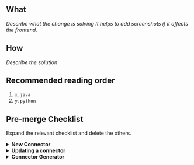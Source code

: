 ## What
*Describe what the change is solving*
*It helps to add screenshots if it affects the frontend.*

## How
*Describe the solution*

## Recommended reading order
1. `x.java`
2. `y.python`

## Pre-merge Checklist
Expand the relevant checklist and delete the others.

<details><summary> <strong> New Connector </strong></summary>
<p>

- [ ] PR naming conventions for [Link](https://docs.airbyte.io/contributing-to-airbyte/updating-documentation#issues-and-pull-requests)
  - Core: `🎉 <component>: description...`
  - New Connectors: `🎉 New Source: <name>` 
  - Connector update: `🎉 Source <name>: description...` 
  - Bugfix: `🐛 <Component>: description...` 
  - Docs: `📝 description...` 
  - Refactors: `description ...`
- [ ] Passed locally:
  - [ ] `./gradlew format`
  - [ ] `./gradlew :airbyte-integrations:connectors:<name>:build`
  - [ ] `./gradlew :airbyte-integrations:connectors:<name>:integrationTest`
- [ ] GH secrets added [Link](https://docs.airbyte.io/connector-development#using-credentials-in-ci)
  - [ ] Add new `"SOURCE_<NAME>_CREDS"` secret to "more-secrets" env
  - [ ] `tools/bin/ci_credentials.sh`
  - [ ] `.github/workflows/publish-command.yml`
  - [ ] `.github/workflows/test-command.yml`
- [ ] Passed on GH [link](https://docs.airbyte.io/connector-development#updating-an-existing-connector):
  - [ ] automatic build
  - [ ] `/test connector=connectors/<name>` (PR comment)
- [ ] Update index / bump version [link](https://docs.airbyte.io/connector-development#publishing-a-connector)
  - [ ] `airbyte-integrations/connectors/<name>/Dockerfile`
  - [ ] `airbyte-config/init/src/main/resources/seed/<source_or_destination>_definitions.yaml`
  - [ ] `airbyte-config/init/src/main/resources/config/STANDARD_<SOURCE_or_DESTINATION>_DEFINITION/<uuid>.json`
- [ ] Documentation/changelog updated [example](https://docs.airbyte.io/integrations/sources/stripe#changelog)
    - [ ] Connector's `README.md`
    - [ ] `docs/SUMMARY.md`
    - [ ] `docs/integrations/<source_or_destination>/<name>.md`
    - [ ] `docs/integrations/README.md`
    - [ ] `airbyte-integrations/builds.md`
- [ ] Code reviews completed
- [ ] Publish to DockerHub [link](https://docs.airbyte.io/connector-development#updating-an-existing-connector):
  - `/publish connector=connectors/<name>` (PR comment)
- [ ] Passed on GH [link](https://docs.airbyte.io/connector-development#updating-an-existing-connector):
  - [ ] automatic build
  - [ ] `/test connector=connectors/<name>` (PR comment)
#### Community member or Airbyter
   
- [ ] Grant edit access to maintainers ([instructions](https://docs.github.com/en/github/collaborating-with-pull-requests/working-with-forks/allowing-changes-to-a-pull-request-branch-created-from-a-fork#enabling-repository-maintainer-permissions-on-existing-pull-requests))
- [ ] Secrets in the connector's spec are annotated with `airbyte_secret` 
- [ ] Unit & integration tests added and passing. Community members, please provide proof of success locally e.g: screenshot or copy-paste unit, integration, and acceptance test output. To run acceptance tests for a Python connector, follow instructions in the README. For java connectors run `./gradlew :airbyte-integrations:connectors:<name>:integrationTest`.
- [ ] Code reviews completed
- [ ] Documentation updated 
    - [ ] Connector's `README.md`
    - [ ] `docs/SUMMARY.md`
    - [ ] `docs/integrations/<source or destination>/<name>.md` including changelog. See changelog [example](https://docs.airbyte.io/integrations/sources/stripe#changelog)
    - [ ] `docs/integrations/README.md`
    - [ ] `airbyte-integrations/builds.md`
- [ ] PR name follows [PR naming conventions](https://docs.airbyte.io/contributing-to-airbyte/updating-documentation#issues-and-pull-requests)
- [ ] Connector added to connector index like described [here](https://docs.airbyte.io/connector-development#publishing-a-connector)
   
#### Airbyter

If this is a community PR, the Airbyte engineer reviewing this PR is responsible for the below items. 
   
- [ ] Create a non-forked branch based on this PR and test the below items on it
- [ ] Build is successful
- [ ] Credentials added to Github CI. [Instructions](https://docs.airbyte.io/connector-development#using-credentials-in-ci). 
- [ ] [`/test connector=connectors/<name>` command](https://docs.airbyte.io/connector-development#updating-an-existing-connector) is passing. 
- [ ] New Connector version released on Dockerhub by running the `/publish` command described [here](https://docs.airbyte.io/connector-development#updating-an-existing-connector)
   
</p>
</details>


<details><summary> <strong> Updating a connector </strong></summary>
<p>
   
#### Community member or Airbyter
   
- [ ] Grant edit access to maintainers ([instructions](https://docs.github.com/en/github/collaborating-with-pull-requests/working-with-forks/allowing-changes-to-a-pull-request-branch-created-from-a-fork#enabling-repository-maintainer-permissions-on-existing-pull-requests))
- [ ] Secrets in the connector's spec are annotated with `airbyte_secret` 
- [ ] Unit & integration tests added and passing. Community members, please provide proof of success locally e.g: screenshot or copy-paste unit, integration, and acceptance test output. To run acceptance tests for a Python connector, follow instructions in the README. For java connectors run `./gradlew :airbyte-integrations:connectors:<name>:integrationTest`.
- [ ] Code reviews completed
- [ ] Documentation updated 
    - [ ] Connector's `README.md`
    - [ ] Changelog updated in `docs/integrations/<source or destination>/<name>.md` including changelog. See changelog [example](https://docs.airbyte.io/integrations/sources/stripe#changelog)
- [ ] PR name follows [PR naming conventions](https://docs.airbyte.io/contributing-to-airbyte/updating-documentation#issues-and-pull-requests)
- [ ] Connector version bumped like described [here](https://docs.airbyte.io/connector-development#publishing-a-connector)
   
#### Airbyter

If this is a community PR, the Airbyte engineer reviewing this PR is responsible for the below items. 
   
- [ ] Create a non-forked branch based on this PR and test the below items on it
- [ ] Build is successful
- [ ] Credentials added to Github CI. [Instructions](https://docs.airbyte.io/connector-development#using-credentials-in-ci). 
- [ ] [`/test connector=connectors/<name>` command](https://docs.airbyte.io/connector-development#updating-an-existing-connector) is passing. 
- [ ] New Connector version released on Dockerhub by running the `/publish` command described [here](https://docs.airbyte.io/connector-development#updating-an-existing-connector)

</p>
</details>

<details><summary> <strong> Connector Generator </strong> </summary>
<p>
   
- [ ] Issue acceptance criteria met
- [ ] PR name follows [PR naming conventions](https://docs.airbyte.io/contributing-to-airbyte/updating-documentation#issues-and-pull-requests)
- [ ] If adding a new generator, add it to the [list of scaffold modules being tested](https://github.com/airbytehq/airbyte/blob/master/airbyte-integrations/connector-templates/generator/build.gradle#L41)
- [ ] The generator test modules (all connectors with `-scaffold` in their name) have been updated with the latest scaffold by running `./gradlew :airbyte-integrations:connector-templates:generator:testScaffoldTemplates` then checking in your changes
- [ ] Documentation which references the generator is updated as needed.
</p>
</details>
